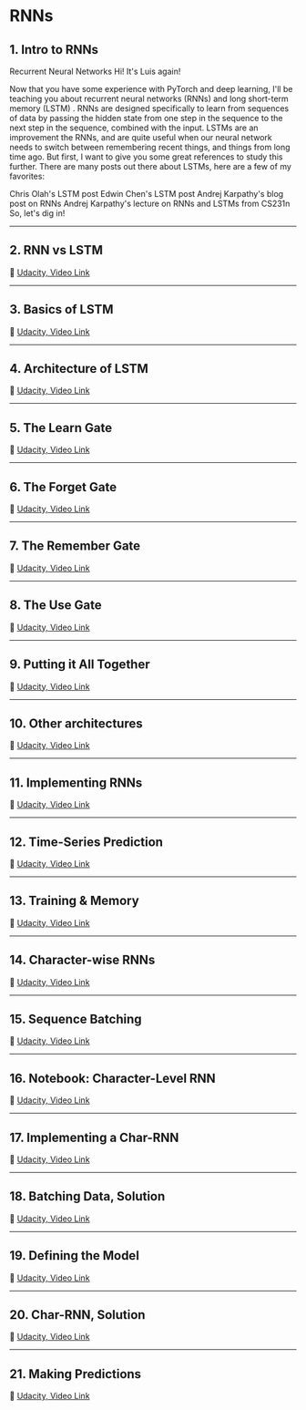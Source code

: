 # RNNs

## **1. Intro to RNNs**

Recurrent Neural Networks
Hi! It's Luis again!

Now that you have some experience with PyTorch and deep learning, I'll be teaching you about recurrent neural networks (RNNs) and long short-term memory (LSTM) . RNNs are designed specifically to learn from sequences of data by passing the hidden state from one step in the sequence to the next step in the sequence, combined with the input. LSTMs are an improvement the RNNs, and are quite useful when our neural network needs to switch between remembering recent things, and things from long time ago. But first, I want to give you some great references to study this further. There are many posts out there about LSTMs, here are a few of my favorites:

Chris Olah's LSTM post
Edwin Chen's LSTM post
Andrej Karpathy's blog post on RNNs
Andrej Karpathy's lecture on RNNs and LSTMs from CS231n
So, let's dig in!

---

## **2. RNN vs LSTM**

🎥 [Udacity, Video Link]()

---

## **3. Basics of LSTM**

🎥 [Udacity, Video Link]()

---

## **4. Architecture of LSTM**

🎥 [Udacity, Video Link]()

---

## **5. The Learn Gate**

🎥 [Udacity, Video Link]()

---

## **6. The Forget Gate**

🎥 [Udacity, Video Link]()

---

## **7. The Remember Gate**

🎥 [Udacity, Video Link]()

---

## **8. The Use Gate**

🎥 [Udacity, Video Link]()

---

## **9. Putting it All Together**

🎥 [Udacity, Video Link]()

---

## **10. Other architectures**

🎥 [Udacity, Video Link]()

---

## **11. Implementing RNNs**

🎥 [Udacity, Video Link]()

---

## **12. Time-Series Prediction**

🎥 [Udacity, Video Link]()

---

## **13. Training & Memory**

🎥 [Udacity, Video Link]()

---

## **14. Character-wise RNNs**

🎥 [Udacity, Video Link]()

---

## **15. Sequence Batching**

🎥 [Udacity, Video Link]()

---

## **16. Notebook: Character-Level RNN**

🎥 [Udacity, Video Link]()

---

## **17. Implementing a Char-RNN**

🎥 [Udacity, Video Link]()

---

## **18. Batching Data, Solution**

🎥 [Udacity, Video Link]()

---

## **19. Defining the Model**

🎥 [Udacity, Video Link]()

---

## **20. Char-RNN, Solution**

🎥 [Udacity, Video Link]()

---

## **21. Making Predictions**

🎥 [Udacity, Video Link]()
